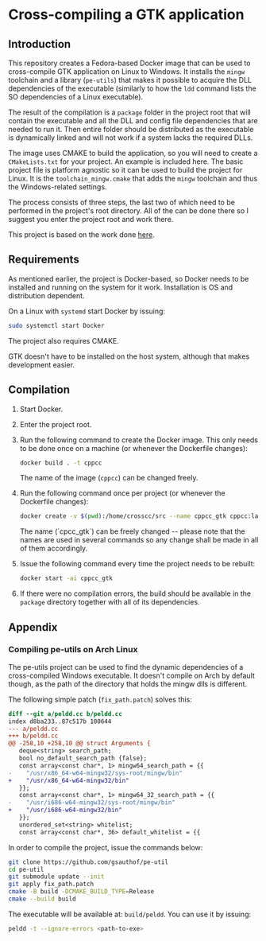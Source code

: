 # Cross-compiling a GTK application

## Introduction

This repository creates a Fedora-based Docker image that can be used to
cross-compile GTK application on Linux to Windows. It installs the `mingw`
toolchain and a library (`pe-utils`) that makes it possible to acquire the DLL
dependencies of the executable (similarly to how the `ldd` command lists the SO
dependencies of a Linux executable).

The result of the compilation is a `package` folder in the project root that
will contain the executable and all the DLL and config file dependencies that
are needed to run it. Then entire folder should be distributed as the executable
is dynamically linked and will not work if a system lacks the required DLLs.

The image uses CMAKE to build the application, so you will need to create a
`CMakeLists.txt` for your project. An example is included here. The basic
project file is platform agnostic so it can be used to build the project for
Linux. It is the `toolchain_mingw.cmake` that adds the `mingw` toolchain and
thus the Windows-related settings.

The process consists of three steps, the last two of which need to be performed
in the project's root directory. All of the can be done there so I suggest you
enter the project root and work there.

This project is based on the work done [here][1].

## Requirements

As mentioned earlier, the project is Docker-based, so Docker needs to be
installed and running on the system for it work. Installation is OS and
distribution dependent.

On a Linux with `systemd` start Docker by issuing:

```bash
sudo systemctl start Docker
```

The project also requires CMAKE.

GTK doesn't have to be installed on the host system, although that makes
development easier.

## Compilation

1.	Start Docker.

2.	Enter the project root.

3.	Run the following command to create the Docker image. This only needs to be
	done once on a machine (or whenever the Dockerfile changes):

	```bash
	docker build . -t cppcc
	```

	The name of the image (`cppcc`) can be changed freely.

4.	Run the following command once per project	(or whenever the Dockerfile changes):

	```bash
	docker create -v $(pwd):/home/crosscc/src --name cppcc_gtk cppcc:latest
	```

	The name (´cpcc_gtk´) can be freely changed -- please note that the names
	are used in several commands so any change shall be made in all of them
	accordingly.

5.	Issue the following command every time the project needs to be rebuilt:

	```bash
	docker start -ai cppcc_gtk
	```

6.	If there were no compilation errors, the build should be available in the
	`package` directory together with all of its dependencies.

## Appendix

### Compiling pe-utils on Arch Linux

The pe-utils project can be used to find the dynamic dependencies of a
cross-compiled Windows executable. It doesn't compile on Arch by default
though, as the path of the directory that holds the mingw dlls is different.

The following simple patch (`fix_path.patch`) solves this:

```patch
diff --git a/peldd.cc b/peldd.cc
index d8ba233..87c517b 100644
--- a/peldd.cc
+++ b/peldd.cc
@@ -258,10 +258,10 @@ struct Arguments {
   deque<string> search_path;
   bool no_default_search_path {false};
   const array<const char*, 1> mingw64_search_path = {{
-    "/usr/x86_64-w64-mingw32/sys-root/mingw/bin"
+    "/usr/x86_64-w64-mingw32/bin"
   }};
   const array<const char*, 1> mingw64_32_search_path = {{
-    "/usr/i686-w64-mingw32/sys-root/mingw/bin"
+    "/usr/i686-w64-mingw32/bin"
   }};
   unordered_set<string> whitelist;
   const array<const char*, 36> default_whitelist = {{
```

In order to compile the project, issue the commands below:

```bash
git clone https://github.com/gsauthof/pe-util
cd pe-util
git submodule update --init
git apply fix_path.patch
cmake -B build -DCMAKE_BUILD_TYPE=Release
cmake --build build
```

The executable will be available at: `build/peldd`. You can use it by issuing:

```bash
peldd -t --ignore-errors <path-to-exe>
```

[1]: https://github.com/etrombly/rust-crosscompile.git
